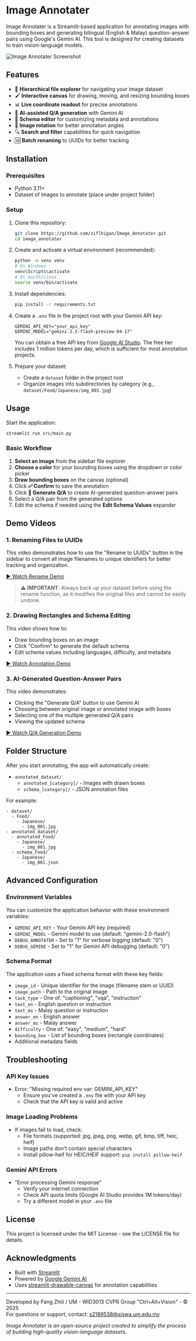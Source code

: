 # Image Annotater

Image Annotater is a Streamlit-based application for annotating images with bounding boxes and generating bilingual 
(English & Malay) question-answer pairs using Google's Gemini AI. This tool is designed for creating datasets to train vision-language models.

![Image Annotater Screenshot](assets/img.png)

## Features

- 📂 **Hierarchical file explorer** for navigating your image dataset
- 🖌️ **Interactive canvas** for drawing, moving, and resizing bounding boxes
- 📊 **Live coordinate readout** for precise annotations
- 🤖 **AI-assisted Q/A generation** with Gemini AI
- 📝 **Schema editor** for customizing metadata and annotations
- 🔄 **Image rotation** for better annotation angles
- 🔍 **Search and filter** capabilities for quick navigation
- 🆔 **Batch renaming** to UUIDs for better tracking

## Installation

### Prerequisites

- Python 3.11+
- Dataset of images to annotate (place under project folder)

### Setup

1. Clone this repository:
   ```bash
   git clone https://github.com/ziflhigan/Image_Annotater.git
   cd image_annotater
   ```

2. Create and activate a virtual environment (recommended):
   ```bash
   python -m venv venv
   # On Windows
   venv\Scripts\activate
   # On macOS/Linux
   source venv/bin/activate
   ```

3. Install dependencies:
   ```bash
   pip install -r requirements.txt
   ```

4. Create a `.env` file in the project root with your Gemini API key:
   ```
   GEMINI_API_KEY="your_api_key"
   GEMINI_MODEL="gemini-2.5-flash-preview-04-17"
   ```
   
   You can obtain a free API key from [Google AI Studio](https://aistudio.google.com/apikey). The free tier includes 1 million tokens per day, which is sufficient for most annotation projects.

5. Prepare your dataset:
   - Create a `dataset` folder in the project root
   - Organize images into subdirectories by category (e.g., `dataset/Food/Japanese/img_001.jpg`)

## Usage

Start the application:
```bash
streamlit run src/main.py
```

### Basic Workflow

1. **Select an image** from the sidebar file explorer
2. **Choose a color** for your bounding boxes using the dropdown or color picker
3. **Draw bounding boxes** on the canvas (optional)
4. Click **✅ Confirm** to save the annotation
5. Click **🤖 Generate Q/A** to create AI-generated question-answer pairs
6. Select a Q/A pair from the generated options
7. Edit the schema if needed using the **Edit Schema Values** expander

## Demo Videos

### 1. Renaming Files to UUIDs

This video demonstrates how to use the "Rename to UUIDs" button in the sidebar to convert all image filenames to unique identifiers for better tracking and organization.

[▶️ Watch Rename Demo](assets/rename_demo.mp4)

> ⚠️ **IMPORTANT**: Always back up your dataset before using the rename function, as it modifies the original files and cannot be easily undone.

### 2. Drawing Rectangles and Schema Editing

This video shows how to:
- Draw bounding boxes on an image
- Click "Confirm" to generate the default schema
- Edit schema values including languages, difficulty, and metadata

[▶️ Watch Annotation Demo](assets/annotation_demo.mp4)

### 3. AI-Generated Question-Answer Pairs

This video demonstrates:
- Clicking the "Generate Q/A" button to use Gemini AI
- Choosing between original image or annotated image with boxes
- Selecting one of the multiple generated Q/A pairs
- Viewing the updated schema

[▶️ Watch Q/A Generation Demo](assets/qa_generation_demo.mp4)

## Folder Structure

After you start annotating, the app will automatically create:

- `annotated_dataset/` 
  - `annotated_[category]/` - Images with drawn boxes
  - `schema_[category]/` - JSON annotation files

For example:
```
- dataset/
  - Food/
    - Japanese/
      - img_001.jpg
- annotated_dataset/
  - annotated_Food/
    - Japanese/
      - img_001.jpg
  - schema_Food/
    - Japanese/
      - img_001.json
```

## Advanced Configuration

### Environment Variables

You can customize the application behavior with these environment variables:

- `GEMINI_API_KEY` - Your Gemini API key (required)
- `GEMINI_MODEL` - Gemini model to use (default: "gemini-2.0-flash")
- `DEBUG_ANNOTATER` - Set to "1" for verbose logging (default: "0")
- `DEBUG_GEMINI` - Set to "1" for Gemini API debugging (default: "0")

### Schema Format

The application uses a fixed schema format with these key fields:

- `image_id` - Unique identifier for the image (filename stem or UUID)
- `image_path` - Path to the original image
- `task_type` - One of: "captioning", "vqa", "instruction"
- `text_en` - English question or instruction
- `text_ms` - Malay question or instruction
- `answer_en` - English answer
- `answer_ms` - Malay answer
- `difficulty` - One of: "easy", "medium", "hard"
- `bounding_box` - List of bounding boxes (rectangle coordinates)
- Additional metadata fields

## Troubleshooting

### API Key Issues

- Error: "Missing required env var: GEMINI_API_KEY"
  - Ensure you've created a `.env` file with your API key
  - Check that the API key is valid and active

### Image Loading Problems

- If images fail to load, check:
  - File formats (supported: jpg, jpeg, png, webp, gif, bmp, tiff, heic, heif)
  - Image paths don't contain special characters
  - Install pillow-heif for HEIC/HEIF support: `pip install pillow-heif`

### Gemini API Errors

- "Error processing Gemini response"
  - Verify your internet connection
  - Check API quota limits (Google AI Studio provides 1M tokens/day)
  - Try a different model in your `.env` file

## License

This project is licensed under the MIT License - see the LICENSE file for details.

## Acknowledgments

- Built with [Streamlit](https://streamlit.io/)
- Powered by [Google Gemini AI](https://deepmind.google/technologies/gemini/)
- Uses [streamlit-drawable-canvas](https://github.com/andfanilo/streamlit-drawable-canvas) for annotation capabilities

---

Developed by Fang Zhili / UM - WID3013 CVPR Group "Ctrl+Alt+Vision" - © 2025  
For questions or support, contact: s2189538@siswa.um.edu.my


*Image Annotater is an open-source project created to simplify the process of building high-quality vision-language datasets.*